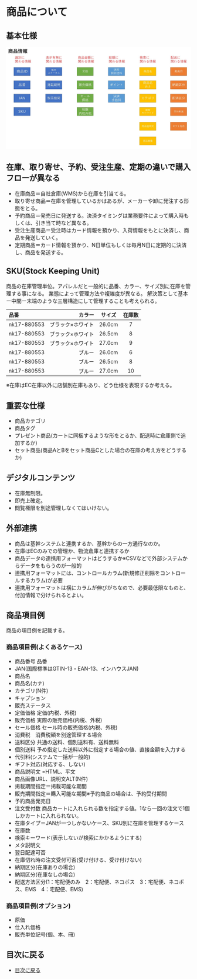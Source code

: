# 商品について

## 基本仕様
![商品基本仕様](https://github.com/commerble/ecspec/blob/master/specs/media/product.jpg)


## 在庫、取り寄せ、予約、受注生産、定期の違いで購入フローが異なる
- 在庫商品＝自社倉庫(WMS)から在庫を引当てる。
- 取り寄せ商品＝在庫を管理しているかはあるが、メーカーや卸に発注する形態をとる。
- 予約商品＝発売日に発送する。決済タイミングは業務要件によって購入時もしくは、引き当て時など異なる。
- 受注生産商品＝受注時はカード情報を預かり、入荷情報をもとに決済し、商品を発送していく。
- 定期商品＝カード情報を預かり、N日単位もしくは毎月N日に定期的に決済し、商品を発送する。


## SKU(Stock Keeping Unit)
商品の在庫管理単位。アパレルだと一般的に品番、カラー、サイズ別に在庫を管理する事になる。
業態によって管理方法や複雑度が異なる。
解決策として基本ー中間ー末端のような三層構造にして管理することも考えられる。

| 品番 | カラー | サイズ | 在庫数 |
|:-----------|------------:|:------------:|:------------:|
| nk17-880553| ブラック×ホワイト | 26.0cm | 7 |
| nk17-880553| ブラック×ホワイト | 26.5cm | 8 |
| nk17-880553| ブラック×ホワイト | 27.0cm | 9 |
| nk17-880553| ブルー | 26.0cm | 6 |
| nk17-880553| ブルー | 26.5cm | 8 |
| nk17-880553| ブルー | 27.0cm | 10 |
※在庫はEC在庫以外に店舗別在庫もあり、どう仕様を表現するか考える。


## 重要な仕様
- 商品カテゴリ
- 商品タグ
- プレゼント商品(カートに同梱するような形をとるか、配送時に倉庫側で追加するか)
- セット商品(商品AとBをセット商品Cとした場合の在庫の考え方をどうするか)


## デジタルコンテンツ
- 在庫無制限。
- 即売上確定。
- 閲覧権限を別途管理しなくてはいけない。


## 外部連携
- 商品は基幹システムと連携するか、基幹からの一方通行なのか。
- 在庫はECのみでの管理か、物流倉庫と連携するか
- 商品データの連携用フォーマットはどうするか※CSVなどで外部システムからデータをもらうのが一般的
- 連携用フォーマットには、コントロールカラム(新規修正削除をコントロールするカラム)が必要
- 連携用フォーマットは横にカラムが伸びがちなので、必要最低限なものと、付加情報で分けられるとよい。


## 商品項目例
商品の項目例を記載する。


### 商品項目例(よくあるケース)
- 商品番号	品番
- JAN(国際標準はGTIN-13・EAN-13、インハウスJAN)
- 商品名
- 商品名(カナ)
- カテゴリ(N件)
- キャプション	
- 販売ステータス
- 定価価格	定価(内税、外税)
- 販売価格	実際の販売価格(内税、外税)
- セール価格	セール時の販売価格(内税、外税)
- 消費税　消費税額を別途管理する場合	
- 送料区分	共通の送料、個別送料有、送料無料
- 個別送料	予め指定した送料以外に指定する場合の値、直接金額を入力する
- 代引料(システムで一括が一般的)
- ギフト対応(対応する、しない)
- 商品説明文	=HTML、平文
- 商品画像URL、説明文ALT(N件)
- 掲載期間指定＝掲載可能な期間
- 販売期間指定＝購入可能な期間※予約商品の場合は、予約受付期間
- 予約商品発売日	
- 注文受付数	商品カートに入れられる数を指定する値。1なら一回の注文で1個しかカートに入れられない。
- 在庫タイプ＝JANが一つしかないケース、SKU別に在庫を管理するケース
- 在庫数	
- 検索キーワード(表示しないが検索にかかるようにする)
- メタ説明文
- 翌日配達可否
- 在庫切れ時の注文受付可否(受け付ける、受け付けない)
- 納期区分(在庫ありの場合)
- 納期区分(在庫なしの場合)
- 配送方法区分(1：宅配便のみ　2：宅配便、ネコポス　3：宅配便、ネコポス、EMS　4：宅配便、EMS)


### 商品項目例(オプション)
- 原価
- 仕入れ価格
- 販売単位記号(個、本、冊)


## 目次に戻る


- [目次に戻る](https://github.com/commerble/ecspec/blob/master/Readme.md)

